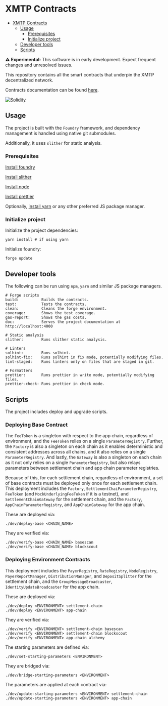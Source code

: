 # XMTP Contracts

- [XMTP Contracts](#xmtp-contracts)
  - [Usage](#usage)
    - [Prerequisites](#prerequisites)
    - [Initialize project](#initialize-project)
  - [Developer tools](#developer-tools)
  - [Scripts](#scripts)

**⚠️ Experimental:** This software is in early development. Expect frequent changes and unresolved issues.

This repository contains all the smart contracts that underpin the XMTP decentralized network.

Contracts documentation can be found [here](https://ephemerahq.notion.site/XMTP-Contracts-directory-18530823ce928017996efaa52ac248cd).

[![Solidity](https://github.com/xmtp/smart-contracts/actions/workflows/solidity.yml/badge.svg)](https://github.com/xmtp/smart-contracts/actions/workflows/solidity.yml)

## Usage

The project is built with the `Foundry` framework, and dependency management is handled using native git submodules.

Additionally, it uses `slither` for static analysis.

### Prerequisites

[Install foundry](https://book.getfoundry.sh/getting-started/installation)

[Install slither](https://github.com/crytic/slither?tab=readme-ov-file#how-to-install)

[Install node](https://nodejs.org/)

[Install prettier](https://prettier.io/docs/install)

Optionally, [install yarn](https://classic.yarnpkg.com/lang/en/docs/install/#mac-stable) or any other preferred JS package manager.

### Initialize project

Initialize the project dependencies:

```shell
yarn install # if using yarn
```

Initialize foundry:

```shell
forge update
```

## Developer tools

The following can be run using `npm`, `yarn` and similar JS package managers.

```text
# Forge scripts
build:          Builds the contracts.
test:           Tests the contracts.
clean:          Cleans the forge environment.
coverage:       Shows the test coverage.
gas-report:     Shows the gas costs.
doc:            Serves the project documentation at http://localhost:4000

# Static analysis
slither:        Runs slither static analysis.

# Linters
solhint:        Runs solhint.
solhint-fix:    Runs solhint in fix mode, potentially modifying files.
lint-staged:    Runs linters only on files that are staged in git.

# Formatters
prettier:       Runs prettier in write mode, potentially modifying files.
prettier-check: Runs prettier in check mode.
```

## Scripts

The project includes deploy and upgrade scripts.

### Deploying Base Contract

The `FeeToken` is a singleton with respect to the app chain, regardless of environment, and the `FeeToken` relies on a single `ParameterRegistry`. Further, the `Factory` is also a singleton on each chain as it enables deterministic and consistent addresses across all chains, and it also relies on a single `ParameterRegistry`. And lastly, the `Gateway` is also a singleton on each chain as it not only relies on a single `ParameterRegistry`, but also relays parameters between settlement chain and app chain parameter registries.

Because of this, for each settlement chain, regardless of environment, a set of base contracts must be deployed only once for each settlement chain. This deployment includes the `Factory`, `SettlementChaiParameterRegistry`, `FeeToken` (and `MockUnderlyingFeeToken` if it is a testnet), and `SettlementChainGateway` for the settlement chain, and the `Factory`, `AppChainParameterRegistry`, and `AppChainGateway` for the app chain.

These are deployed via:

```shell
./dev/deploy-base <CHAIN_NAME>
```

They are verified via:

```shell
./dev/verify-base <CHAIN_NAME> basescan
./dev/verify-base <CHAIN_NAME> blockscout
```

<!-- TODO: Add script and documentation for setting the inbox address for the settlement chain gateway -->

### Deploying Environment Contracts

This deployment includes the `PayerRegistry`, `RateRegistry`, `NodeRegistry`, `PayerReportManager`, `DistributionManager`, and `DepositSplitter` for the settlement chain, and the `GroupMessageBroadcaster`, `IdentityUpdateBroadcaster` for the app chain.

These are deployed via:

```shell
./dev/deploy <ENVIRONMENT> settlement-chain
./dev/deploy <ENVIRONMENT> app-chain
```

They are verified via:

```shell
./dev/verify <ENVIRONMENT> settlement-chain basescan
./dev/verify <ENVIRONMENT> settlement-chain blockscout
./dev/verify <ENVIRONMENT> app-chain alchemy
```

The starting parameters are defined via:

```shell
./dev/set-starting-parameters <ENVIRONMENT>
```

They are bridged via:

```shell
./dev/bridge-starting-parameters <ENVIRONMENT>
```

The parameters are applied at each contract via:

```shell
./dev/update-starting-parameters <ENVIRONMENT> settlement-chain
./dev/update-starting-parameters <ENVIRONMENT> app-chain
```
